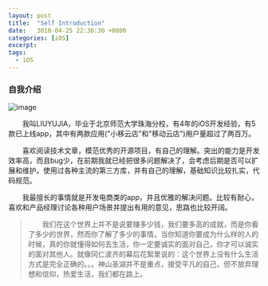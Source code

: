 ```yaml
---
layout: post
title:  "Self Introduction"
date:   3018-04-25 22:36:30 +0800
categories: [iOS]
excerpt: 
tags:
  - iOS
---
```

### 自我介绍

![image](https://liuyujiahaha.github.io/blogPic/headIcon.jpg)

&emsp;&emsp;我叫LIUYUJIA，毕业于北京师范大学珠海分校，有4年的iOS开发经验，有5款已上线app，其中有两款应用("小移云店"和"移动云店")用户量超过了两百万。

&emsp;&emsp;喜欢阅读技术文章，模范优秀的开源项目，有自己的理解。突出的能力是开发效率高，而且bug少，在前期我就已经把很多问题解决了，会考虑后期是否可以扩展和维护。使用过各种主流的第三方库，并有自己的理解，基础知识比较扎实，代码规范。

&emsp;&emsp;我最擅长的事情就是开发电商类的app，并且优雅的解决问题。比较有耐心，喜欢和产品经理讨论各种用户场景并提出有用的意见，思路也比较开阔。

> &emsp;&emsp;我们在这个世界上并不是说要赚多少钱，我们要多高的成就，而是你看了多少的世界，然而你了解了多少的事情，当你知道你要成为什么样的人的时候，真的你就懂得如何去生活，你一定要诚实的面对自己，你才可以诚实的面对其他人。就像冈仁波齐的幕后花絮里说的：这个世界上没有什么生活方式是完全正确的。。。神山圣湖并不是重点，接受平凡的自己，但不放弃理想和信仰，热爱生活，我们都在路上。